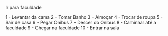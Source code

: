 Ir para faculdade

1 - Levantar da cama
2 - Tomar Banho
3 - Almoçar
4 - Trocar de roupa 
5 - Sair de casa
6 - Pegar Onibus
7 - Descer do Onibus
8 - Caminhar até a faculdade
9 - Chegar na faculdade
10 - Entrar na sala